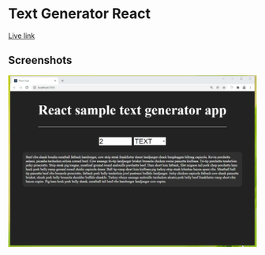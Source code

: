 # Text Generator React
[Live link](https://text-generator-app-sable.vercel.app/)
## Screenshots
![GIF](./img/text-generator.gif)
